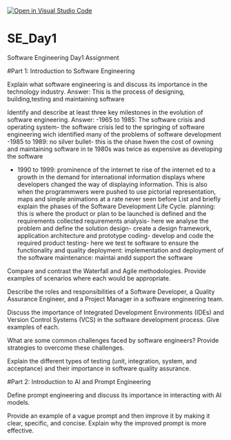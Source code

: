 [![Open in Visual Studio Code](https://classroom.github.com/assets/open-in-vscode-2e0aaae1b6195c2367325f4f02e2d04e9abb55f0b24a779b69b11b9e10269abc.svg)](https://classroom.github.com/online_ide?assignment_repo_id=18389145&assignment_repo_type=AssignmentRepo)
# SE_Day1
Software Engineering Day1 Assignment

#Part 1: Introduction to Software Engineering

Explain what software engineering is and discuss its importance in the technology industry.
Answer: This is the process of designing, building,testing and maintaining software 


Identify and describe at least three key milestones in the evolution of software engineering.
Answer: 
-1965 to 1985: The software crisis and operating system- the software crisis led to the springing of software engineering wich identified many of the problems of software development
-1985 to 1989: no silver bullet- this is the ohase hwen the cost of owning and maintaining software in te 1980s was twice as expensive as developing the software
- 1990 to 1999: prominence of the internet te rise of the internet ed to a growth in the demand for international information displays where developers changed the way of displaying information. This is also when the programmwers were pushed to use pictorial representation, maps and simple animations at a rate never seen before
List and briefly explain the phases of the Software Development Life Cycle.
planning: this is where the product or plan to be launched is defined and the requirements collected
requirements analysis- here we analyse the problem and define the solution
design- create a design framework, application architecture and prototype
coding- develop and code the required product
testing- here we test te software to ensure the functionality and quality
deployment: implementation and deployment of the software
maintenance: maintai andd support the software 

Compare and contrast the Waterfall and Agile methodologies. Provide examples of scenarios where each would be appropriate.


Describe the roles and responsibilities of a Software Developer, a Quality Assurance Engineer, and a Project Manager in a software engineering team.


Discuss the importance of Integrated Development Environments (IDEs) and Version Control Systems (VCS) in the software development process. Give examples of each.


What are some common challenges faced by software engineers? Provide strategies to overcome these challenges.


Explain the different types of testing (unit, integration, system, and acceptance) and their importance in software quality assurance.


#Part 2: Introduction to AI and Prompt Engineering


Define prompt engineering and discuss its importance in interacting with AI models.


Provide an example of a vague prompt and then improve it by making it clear, specific, and concise. Explain why the improved prompt is more effective.
